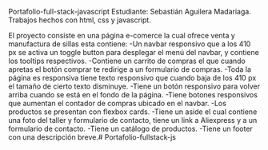 Portafolio-full-stack-javascript 
Estudiante: Sebastián Aguilera Madariaga.
Trabajos hechos con html, css y javascript.

El proyecto consiste en una página e-comerce la cual ofrece venta y manufactura de sillas esta contiene:
-Un navbar responsivo que a los 410 px se activa un toggle button para desplegar el menú del navbar, y contiene los tooltips respectivos.
-Contiene un carrito de compras el que cuando apretas el botón comprar te redirige a un formulario de compras.
-Toda la página es responsiva tiene texto responsivo que cuando baja de los 410 px el tamaño de cierto texto disminuye.
-Tiene un botón responsivo para volver arriba cuando se está en el fondo de la página.
-Tiene botones responsivos que aumentan el contador de compras ubicado en el navbar.
-Los productos se presentan con flexbox cards.
-Tiene un aside el cual contiene una foto del taller y formulario de contacto, tiene un link a Aliexpress y a un formulario de contacto.
-Tiene un catálogo de productos.
-Tiene un footer con una descripción breve.# Portafolio-fullstack-js

